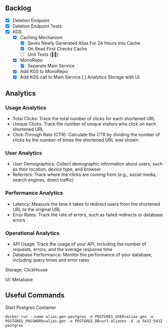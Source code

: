 ## Backlog
- [x] Deletion Endpoint
- [x] Deletion Endpoint Tests
- [x] KGS
    - [x] Caching Mechanism
        - [x] Saves Newly Generated Alias For 24 Hours into Cache
        - [x] On Read First Checks Cache
        - [ ] Unit Tests (🤷‍♀️)
    - [x] MonoRepo
        - [x] Separate Main Service
    - [x] Add KGS to MonoRepo
    - [x] Add KGS call to Main Service
[ ] Analytics Storage with UI

## Analytics
### Usage Analytics
- Total Clicks: Track the total number of clicks for each shortened URL
- Unique Clicks: Track the number of unique visitors who click on each shortened URL
- Click-Through Rate (CTR): Calculate the CTR by dividing the number of clicks by the number of times the shortened URL was shown
### User Analytics
- User Demographics: Collect demographic information about users, such as their location, device type, and browser
- Referrers: Track where the clicks are coming from (e.g., social media, search engines, direct traffic)
### Performance Analytics
- Latency: Measure the time it takes to redirect users from the shortened URL to the original URL
- Error Rates: Track the rate of errors, such as failed redirects or database errors
### Operational Analytics
- API Usage: Track the usage of your API, including the number of requests, errors, and the average response time
- Database Performance: Monitor the performance of your database, including query times and error rates

Storage: ClickHouse

UI: Metabase

## Useful Commands
Start Postgres Container
```shell
docker run --name alias-gen-postgres -e POSTGRES_USER=alias-gen -e POSTGRES_PASSWORD=alias-gen -e POSTGRES_DB=url-aliases -d -p 5432:5432 postgres
```
